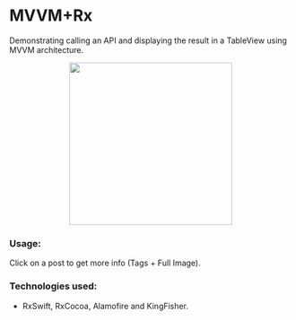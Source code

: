 # MVVM+Rx
Demonstrating calling an API and displaying the result in a TableView using MVVM architecture.

<div align="center">
  <img src="https://user-images.githubusercontent.com/48848704/75607372-1abd5f00-5aff-11ea-8945-f6e5e9770bbd.gif" width="290">
</div>

### Usage:
Click on a post to get more info (Tags + Full Image).

### Technologies used:
- RxSwift, RxCocoa, Alamofire and KingFisher.
